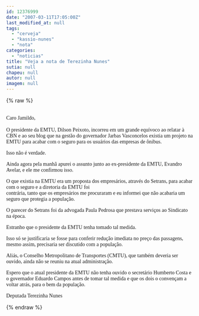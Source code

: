 ```yaml
---
id: 12376999
date: "2007-03-11T17:05:00Z"
last_modified_at: null
tags:
  - "cerveja"
  - "kassio-nunes"
  - "nota"
categories:
  - "noticias"
title: "Veja a nota de Terezinha Nunes"
sutia: null
chapeu: null
autor: null
imagem: null
---
```

{% raw %}
<p><P><BR><FONT face=Verdana>Caro Jamildo,<BR><BR>O presidente da EMTU, Dilson Peixoto, incorreu em um grande equívoco ao relatar à CBN e ao seu blog que na gestão do governador Jarbas Vasconcelos existia um projeto na EMTU para acabar com o seguro para os usuários das empresas de ônibus. </FONT></P></p>
<p><P><FONT face=Verdana>Isso não é verdade. </FONT></P></p>
<p><P><FONT face=Verdana>Ainda agora pela manhã apurei o assunto junto ao ex-presidente da EMTU, Evandro Avelar, e ele me confirmou isso.</FONT></P></p>
<p><P><FONT face=Verdana>O que existia na EMTU era um proposta dos empresários, através do Setrans, para acabar com o seguro e a diretoria da EMTU foi <BR>contrária, tanto que os empresários me procuraram e eu informei que não acabaria um seguro que protegia a população. </FONT></P></p>
<p><P><FONT face=Verdana>O parecer do Setrans foi da advogada Paula Pedrosa que prestava serviços ao Sindicato na época.</FONT></P></p>
<p><P><FONT face=Verdana>Estranho que o presidente da EMTU tenha tomado tal medida. </FONT></P></p>
<p><P><FONT face=Verdana>Isso só se justificaria se fosse para conferir redução imediata no preço das passagens, mesmo assim, precisaria ser discutido com a população. </FONT></P></p>
<p><P><FONT face=Verdana>Aliás, o Conselho Metropolitano de Transportes (CMTU), que também deveria ser ouvido, ainda não se reuniu na atual administração.</FONT></P></p>
<p><P><FONT face=Verdana>Espero que o atual presidente da EMTU não tenha ouvido o secretário Humberto Costa e o governador Eduardo Campos antes de tomar tal medida e que os dois o convençam a voltar atrás, para o bem da população.</FONT></P></p>
<p><P><FONT face=Verdana>Deputada Terezinha Nunes</FONT></P> </p>
{% endraw %}